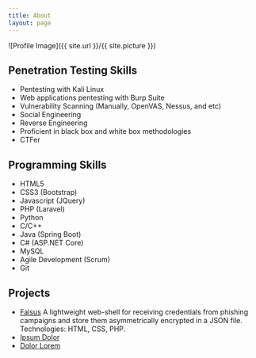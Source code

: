 ```yaml
---
title: About
layout: page
---
```

![Profile Image]({{ site.url }}/{{ site.picture }})

<p></p>


<h2>Penetration Testing Skills</h2>
<ul class="skill-list">
	<li>Pentesting with Kali Linux</li>
	<li>Web applications pentesting with Burp Suite</li>
	<li>Vulnerability Scanning (Manually, OpenVAS, Nessus, and etc)</li>
	<li>Social Engineering</li>
	<li>Reverse Engineering</li>
	<li>Proficient in black box and white box methodologies</li>
	<li>CTFer</li>
</ul>


<h2>Programming Skills</h2>
<ul class="skill-list">
	<li>HTML5</li>
	<li>CSS3 (Bootstrap)</li>
	<li>Javascript (JQuery)</li>
	<li>PHP (Laravel)</li>
	<li>Python</li>
	<li>C/C++</li>
	<li>Java (Spring Boot)</li>
	<li>C# (ASP.NET Core)</li>
	<li>MySQL</li>
	<li>Agile Development (Scrum)</li>
	<li>Git</li>
</ul>

<h2>Projects</h2>

<ul>
	<li><a href="https://github.com/">Falsus</a> A lightweight web-shell for receiving credentials from phishing campaigns and store them asymmetrically encrypted in a JSON file. Technologies: HTML, CSS, PHP.
</li>
	<li><a href="https://github.com/">Ipsum Dolor</a></li>
	<li><a href="https://github.com/">Dolor Lorem</a></li>
</ul>
